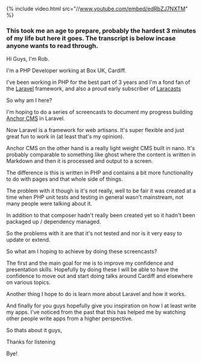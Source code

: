 {% include video.html src="//www.youtube.com/embed/edRbZJ7NXTM" %}

### This took me an age to prepare, probably the hardest 3 minutes of my life but here it goes. The transcript is below incase anyone wants to read through.
Hi Guys, I'm Rob.

I'm a PHP Developer working at Box UK, Cardiff.

I've been working in PHP for the best part of 3 years and I'm a fond fan of the [Laravel](http://laravel.com)</a> framework, and also a proud early subscriber of [Laracasts](http://laracasts.com)

So why am I here?

I'm hoping to do a series of screencasts to document my progress building [Anchor CMS](http://anchorcms.com)</a> in Laravel.

Now Laravel is a framework for web artisans. It's super flexible and just great fun to work in (at least that's my opinion).

Anchor CMS on the other hand is a really light weight CMS built in nano. It's probably comparable to something like ghost where the content is written in Markdown and then it is processed and output to a screen.

The difference is this is written in PHP and contains a bit more functionality to do with pages and that whole side of things.

The problem with it though is it's not really, well to be fair it was created at a time when PHP unit tests and testing in general wasn't mainstream, not many people were talking about it.

In addition to that composer hadn't really been created yet so it hadn't been packaged up / dependency managed.

So the problems with it are that it's not tested and nor is it very easy to update or extend.

So what am I hoping to achieve by doing these screencasts?

The first and the main goal for me is to improve my confidence and presentation skills. Hopefully by doing these I will be able to have the confidence to move out and start doing talks around Cardiff and elsewhere on various topics.

Another thing I hope to do is learn more about Laravel and how it works.

And finally for you guys hopefully give you inspiration on how I at least write my apps. I've noticed from the past that this has helped me by watching other people write apps from a higher perspective.

So thats about it guys,

Thanks for listening

Bye!
